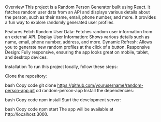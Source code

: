 Overview
This project is a Random Person Generator built using React. It fetches random user data from an API and displays various details about the person, such as their name, email, phone number, and more. It provides a fun way to explore randomly generated user profiles.

Features
Fetch Random User Data: Fetches random user information from an external API.
Display User Information: Shows various details such as name, email, phone number, address, and more.
Dynamic Refresh: Allows you to generate new random profiles at the click of a button.
Responsive Design: Fully responsive, ensuring the app looks great on mobile, tablet, and desktop devices.

Installation
To run this project locally, follow these steps:

Clone the repository:

bash
Copy code
git clone https://github.com/yourusername/random-person-app.git
cd random-person-app
Install the dependencies:

bash
Copy code
npm install
Start the development server:

bash
Copy code
npm start
The app will be available at http://localhost:3000.


